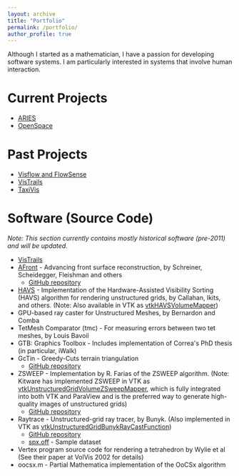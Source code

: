 ```yaml
---
layout: archive
title: "Portfolio"
permalink: /portfolio/
author_profile: true
---
```


Although I started as a mathematician, I have a passion for developing software systems. I am particularly interested in systems that involve human interaction. 


Current Projects
======
* [ARIES](https://artimageexplorationspace.com/)
* [OpenSpace](https://www.openspaceproject.com) 

Past Projects
======
* [Visflow and FlowSense](https://visflow.org/flowsense/)
* [VisTrails](https://www.vistrails.org/index.php/Main_Page)
* [TaxiVis](http://vgc.poly.edu/projects/taxivis/)

Software (Source Code)
======
*Note: This section currently contains mostly historical software (pre-2011) and will be updated.*

* [VisTrails](http://www.vistrails.org)
* [AFront](http://afront.sourceforge.net) - Advancing front surface reconstruction, by Schreiner, Scheidegger, Fleishman and others
  * [GitHub repository](https://github.com/ctsilva/afront)
* [HAVS](http://havs.sourceforge.net) - Implementation of the Hardware-Assisted Visibility Sorting (HAVS) algorithm for rendering unstructured grids, by Callahan, Ikits, and others. (Note: Also available in VTK as [vtkHAVSVolumeMapper](https://vtk.org/doc/nightly/html/classvtkHAVSVolumeMapper.html))
* GPU-based ray caster for Unstructured Meshes, by Bernardon and Comba
* TetMesh Comparator (tmc) - For measuring errors between two tet meshes, by Louis Bavoil
* GTB: Graphics Toolbox - Includes implementation of Correa's PhD thesis (in particular, iWalk)
* GcTin - Greedy-Cuts terrain triangulation
  * [GitHub repository](https://github.com/ctsilva/gctin)
* ZSWEEP - Implementation by R. Farias of the ZSWEEP algorithm. (Note: Kitware has implemented ZSWEEP in VTK as [vtkUnstructuredGridVolumeZSweepMapper](https://vtk.org/doc/nightly/html/classvtkUnstructuredGridVolumeZSweepMapper.html), which is fully integrated into both VTK and ParaView and is the preferred way to generate high-quality images of unstructured grids)
  * [GitHub repository](https://github.com/ctsilva/demo-zsweep)
* Raytrace - Unstructured-grid ray tracer, by Bunyk. (Also implemented in VTK as [vtkUnstructuredGridBunykRayCastFunction](https://vtk.org/doc/nightly/html/classvtkUnstructuredGridBunykRayCastFunction.html))
  * [GitHub repository](https://github.com/ctsilva/raytrace)
  * [spx.off](spx.off) - Sample dataset
* Vertex program source code for rendering a tetrahedron by Wylie et al (See their paper at VolVis 2002 for details)
* oocsx.m - Partial Mathematica implementation of the OoCSx algorithm
